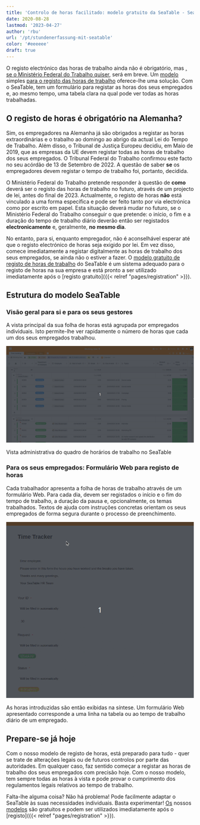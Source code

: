 ```yaml
---
title: 'Controlo de horas facilitado: modelo gratuito da SeaTable - SeaTable'
date: 2020-08-28
lastmod: '2023-04-27'
author: 'rbu'
url: '/pt/stundenerfassung-mit-seatable'
color: '#eeeeee'
draft: true
---
```


O registo electrónico das horas de trabalho ainda não é obrigatório, mas [, se o Ministério Federal do Trabalho quiser](https://www.tagesschau.de/wirtschaft/unternehmen/arbeitszeit-erfassung-heil-101.html), será em breve. Um [modelo](https://seatable.io/pt/arbeitszeiterfassung/) simples [para o registo das horas de trabalho](https://seatable.io/pt/arbeitszeiterfassung/) oferece-lhe uma solução. Com o SeaTable, tem um formulário para registar as horas dos seus empregados e, ao mesmo tempo, uma tabela clara na qual pode ver todas as horas trabalhadas.

## O registo de horas é obrigatório na Alemanha?

Sim, os empregadores na Alemanha já são obrigados a registar as horas extraordinárias e o trabalho ao domingo ao abrigo da actual Lei do Tempo de Trabalho. Além disso, o Tribunal de Justiça Europeu decidiu, em Maio de 2019, que as empresas da UE devem registar todas as horas de trabalho dos seus empregados. O Tribunal Federal do Trabalho confirmou este facto no seu acórdão de 13 de Setembro de 2022. A questão de saber **se** os empregadores devem registar o tempo de trabalho foi, portanto, decidida.

O Ministério Federal do Trabalho pretende responder à questão de **como** deverá ser o registo das horas de trabalho no futuro, através de um projecto de lei, antes do final de 2023. Actualmente, o registo de horas **não** está vinculado a uma forma específica e pode ser feito tanto por via electrónica como por escrito em papel. Esta situação deverá mudar no futuro, se o Ministério Federal do Trabalho conseguir o que pretende: o início, o fim e a duração do tempo de trabalho diário deverão então ser registados **electronicamente** e, geralmente, **no mesmo dia**.

No entanto, para si, enquanto empregador, não é aconselhável esperar até que o registo electrónico de horas seja exigido por lei. Em vez disso, comece imediatamente a registar digitalmente as horas de trabalho dos seus empregados, se ainda não o estiver a fazer. O [modelo gratuito de registo de horas de trabalho](https://seatable.io/pt/vorlage/fyp0x2y-s-ut3m-wcbpzbq/) do SeaTable é um sistema adequado para o registo de horas na sua empresa e está pronto a ser utilizado imediatamente após o [registo gratuito]({{< relref "pages/registration" >}}).

## Estrutura do modelo SeaTable

### Visão geral para si e para os seus gestores

A vista principal da sua folha de horas está agrupada por empregados individuais. Isto permite-lhe ver rapidamente o número de horas que cada um dos seus empregados trabalhou.

![Vista do administrador para registo do tempo de trabalho](images/Working-Time-Admin-View.gif)

Vista administrativa do quadro de horários de trabalho no SeaTable

### Para os seus empregados: Formulário Web para registo de horas

Cada trabalhador apresenta a folha de horas de trabalho através de um formulário Web. Para cada dia, devem ser registados o início e o fim do tempo de trabalho, a duração da pausa e, opcionalmente, os temas trabalhados. Textos de ajuda com instruções concretas orientam os seus empregados de forma segura durante o processo de preenchimento.

![Registo do tempo de trabalho através do formulário web na aplicação do empregado](images/Arbeitszeiterfassung.gif)

As horas introduzidas são então exibidas na síntese. Um formulário Web apresentado corresponde a uma linha na tabela ou ao tempo de trabalho diário de um empregado.

## Prepare-se já hoje

Com o nosso modelo de registo de horas, está preparado para tudo - quer se trate de alterações legais ou de futuros controlos por parte das autoridades. Em qualquer caso, faz sentido começar a registar as horas de trabalho dos seus empregados com precisão hoje. Com o nosso modelo, tem sempre todas as horas à vista e pode provar o cumprimento dos regulamentos legais relativos ao tempo de trabalho.

Falta-lhe alguma coisa? Não há problema! Pode facilmente adaptar o SeaTable às suas necessidades individuais. Basta experimentar! [Os](https://seatable.io/pt/vorlagen/) nossos [modelos](https://seatable.io/pt/vorlagen/) são gratuitos e podem ser utilizados imediatamente após o [registo]({{< relref "pages/registration" >}}).
